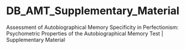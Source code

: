 # DB_AMT_Supplementary_Material
Assessment of Autobiographical Memory Specificity in Perfectionism: Psychometric Properties of the Autobiographical Memory Test | Supplementary Material
